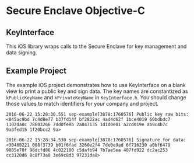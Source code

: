 Secure Enclave Objective-C
==========================

## KeyInterface
This iOS library wraps calls to the Secure Enclave for key management and data signing.

## Example Project
The example iOS project demonstrates how to use KeyInterface on a blank view to print a public key and sign data. The key names are constantized as `kPublicKeyName` and `kPrivateKeyName` in `KeyInterface.h`. You should change those values to match identifiers for your company and project.

```
2016-06-22 15:28:30.551 sep-example[3878:1760576] Public key raw bits:
<045ac9bd 7c4d8e77 b37fd14f bf2822ac 4ad4d62f 1bce4019 60bdbdc7 1102da0c 78603266 7dd0fe8b 2a847135 1d1d0e01 a2cd019e ab9c4b7c 9a3fed15 1f20bcc2 9a>  

2016-06-22 15:28:34.530 sep-example[3878:1760576] Signature for data:
<30460221 008f3739 b01f6fad 3260e2f4 7de0e9ad 6f716230 a0bf6479 9885e78f 98dcfd86 4c022100 c5dafb94 7b7ae5ea 407fd922 dc2ac253 cc3120d6 8c8f73a0 3e69c8d3 97231da8>
```

